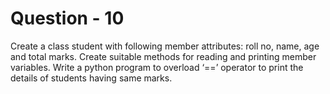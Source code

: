# Question - 10

Create a class student with following member attributes: roll no, name, age and total marks. Create suitable methods for reading and printing member variables. Write a python program to overload ‘==’ operator to print the details of students having same marks.
